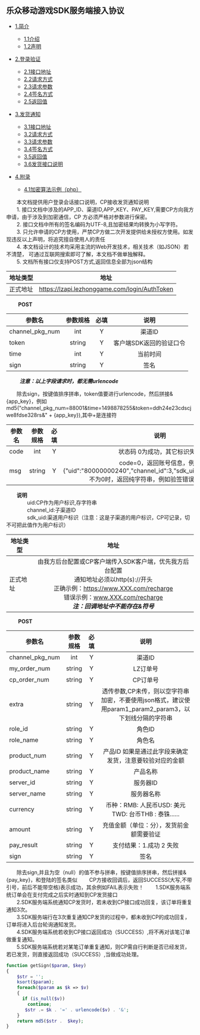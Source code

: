 ## 乐众移动游戏SDK服务端接入协议
  - [1.简介](#introduce) 
      - [1.1介绍](#intro1)
      - [1.2声明](#intro2)

  - [2.登录验证](#checklogin)
      - [2.1接口地址](#loginapiurl)
      - [2.2请求方式](#loginapimethod)
      - [2.3请求参数](#loginapiparam)
      - [2.4签名方式](#loginsignmethod)
      - [2.5返回值](#loginreturn)

  - [3.发货通知](#paynotice)
      - [3.1接口地址](#payapiurl)
      - [3.2请求方式](#payapimethod)
      - [3.3请求参数](#payapiparam)
      - [3.4签名方式](#paysignmethod)
      - [3.5返回值](#payreturn)
      - [3.6发货接口说明](#paynoticeintro)

  - [4.附录](#appendix)
      - [4.1加密算法示例（php）](#phpcode)
      
  <h3 id="introduce" style="display:none;"> 1.简介 </h3> 
  
   <h4 id="intro1" style="display:none;"> 1.1 介绍 </h4>
        &ensp;&ensp;&ensp;&ensp;本文档提供用户登录会话接口说明，CP接收发货通知说明<br/>
   <h4 id="intro2" style="display:none;"> 1.2 声明 </h4>
        &ensp;&ensp;&ensp;&ensp;1. 接口文档中涉及的APP_ID、渠道ID,APP_KEY、PAY_KEY,需要CP方向我方申请，由于涉及到加密通信，CP	方必须严格对参数进行保密。<br/>
        &ensp;&ensp;&ensp;&ensp;2. 接口文档中所有的签名编码为UTF-8,且加密结果均转换为小写字符。<br/>
        &ensp;&ensp;&ensp;&ensp;3. 只允许申请的CP方使用，严禁CP方做二次开发提供给未授权方使用。如发现违反以上声明，将追究擅自使用人的责任<br/>
        &ensp;&ensp;&ensp;&ensp;4. 本文档设计的技术均采用主流的Web开发技术，相关技术（如JSON）若不清楚，		可通过互联网搜索即可了解，本文档不做单独解释。<br/>
        &ensp;&ensp;&ensp;&ensp;5. 文档所有接口仅支持POST方式,返回信息全部为json结构<br/>
        
   <h3 id="checklogin" style="display:none;"> 2.登录验证 </h3> 

   <h4 id="loginapiurl" style="display:none;"> 2.1. 登录地址 </h4>
   
   | 地址类型   |      地址      |
   |----------|:-------------:|
   | 正式地址 |  https://lzapi.lezhonggame.com/login/AuthToken |
   
   <h4 id="loginapimethod" style="display:none;">2.2. 请求方式 </h4>
   
   &ensp;&ensp; &ensp;&ensp;**POST**<br/>
   
   <h4 id="loginapiparam" style="display:none;">2.3. 请求参数 </h4>
   
   | 参数名   |      参数规格      | 必填   |      说明      |
   |----------|:-------------:|:-------------:|:-------------:|
   | channel_pkg_num |  int |  Y |  渠道ID |
   | token |  string |  Y |  客户端SDK返回的验证口令 |
   | time |  int |  Y |  当前时间 |
   | sign |  string |  Y |  签名 |
   
   &ensp;&ensp; &ensp;&ensp; ***注意：以上字段请求时，都无需urlencode***
   
   <h4 id="loginsignmethod" style="display:none;">2.4. 签名方式 </h4>
   &ensp;&ensp;&ensp;&ensp;除去sign，按键值排序拼串，token值要进行urlencode，然后拼接&{app_key}，例如
md5("channel_pkg_num=88001&time=1498878255&token=ddh24e23cdscjwe8fdse328rs&" + {app_key}),其中+是连接符

  <h4 id="loginreturn" style="display:none;">2.5. 返回值 </h4>
  
  | 参数名   |      参数规格      | 必填   |      说明      |
   |----------|:-------------:|:-------------:|:-------------:|
   | code |  int |  Y |  状态码 0为成功，其它标识失败 |
   | msg |  string |  Y |  code=0，返回账号信息，例如{"uid":"80000000240","channel_id":3,"sdk_uid":"20396935"},code不为0时，返回纯字符串，例如验签错误： sign error! |
   
&emsp;&emsp;**说明**<br/>
&emsp;&emsp;&emsp;&emsp;uid:CP作为用户标识,存字符串<br/>
&emsp;&emsp;&emsp;&emsp;channel_id:子渠道ID<br/>
&emsp;&emsp;&emsp;&emsp;sdk_uid:渠道用户标识（注意：这是子渠道的用户标识，CP可记录，切不可把此值作为用户标识）<br/>
   
   <h3 id="paynotice" style="display:none;"> 3.发货通知 </h3>
   
   <h4 id="payapiurl" style="display:none;">3.1. 接口地址 </h4>
   
   | 地址类型   |      地址      |
   |----------|:-------------:|
   | 正式地址 |  由我方后台配置或CP客户端传入SDK客户端，优先我方后台配置<br/>通知地址必须以http(s)://开头<br/>正确示例：https://www.XXX.com/recharge <br/>错误示例：www.XXX.com/recharge<br/>***注：回调地址中不能存在&符号***</span> |
   
   <h4 id="payapimethod" style="display:none;">3.2. 请求方式 </h4>
   
   &ensp;&ensp; &ensp;&ensp;**POST**<br/>
   
   <h4 id="payapiparam" style="display:none;">3.3. 请求参数 </h4>
   
   | 参数名   |      参数规格      | 必填   |      说明      |
   |----------|:-------------:|:-------------:|:-------------:|
   | channel_pkg_num |  int |  Y |  渠道ID |
   | my_order_num |  string |  Y |  LZ订单号 |
   | cp_order_num |  string |  Y |  CP订单号 |
   | extra |  string |  Y |  透传参数,CP未传，则以空字符串加密，不要使用json格式，建议使用param1_param2_param3，以下划线分隔的字符串 |
   | role_id |  string |  Y |  角色ID |
   | role_name |  string |  Y |  角色名 |
   | product_num |  string |  Y |  产品ID 如果是通过此字段来确定发货，注意要较验对应的金额 |
   | product_name |  string |  Y |  产品名称 |
   | server_id |  string |  Y |  服务器ID |
   | server_name |  string |  Y |  服务器名称 |
   | currency |  string |  Y |  币种：RMB: 人民币USD:  美元TWD: 台币THB : 泰铢...... |
   | amount |  string |  Y |  充值金额（单位：分），发货前金额需要验证 |
   | pay_result |  string |  Y |  支付结果：1.成功 2 失败 |
   | sign |  string |  Y |  签名 |
   
   <h4 id="paysignmethod" style="display:none;">3.4. 签名方式 </h4>
   &ensp;&ensp;&ensp;&ensp;除去sign,并且为空（null）的值不参与拼串，按键值排序拼串，然后拼接&{pay_key}，和登陆的签名类似
   
   <h4 id="payreturn" style="display:none;">3.5. 返回值 </h4>
   &ensp;&ensp;&ensp;&ensp;CP方接收回调后，返回SUCCESS(大写,不带引号，前后不能带空格)表示成功，其余例如FAIL表示失败！
   
   <h4 id="paynoticeintro" style="display:none;">3.6. 发货接口说明 </h4>
     &ensp;&ensp;&ensp;&ensp;1.SDK服务端系统订单会在支付完成之后实时通知到CP发货接口<br/>
     &ensp;&ensp;&ensp;&ensp;2.SDK服务端系统通知CP发货时，若未收到CP接口成功回复，该订单将重复通知3次。<br/>
     &ensp;&ensp;&ensp;&ensp;3.SDK服务端行在3次重复通知CP发货的过程中，都未收到CP的成功回复，订单将进入后台轮询通知发货。<br/>
     &ensp;&ensp;&ensp;&ensp;4.SDK服务端系统若收到CP接口返回成功（SUCCESS）,将不再对该笔订单做重复通知。<br/>
     &ensp;&ensp;&ensp;&ensp;5.SDK服务端系统若对某笔订单重复通知，则CP需自行判断是否已经发货，若已发货，则直接返回成功（SUCCESS）,当做成功处理。<br/>
     
   <h3 id="appendix" style="display:none;"> 4.附录 </h3>
   
   <h4 id="phpcode" style="display:none;">4.1.加密算法示例 </h4>
   
```php
function getSign($param, $key)
{
    $str = '';
    ksort($param);
    foreach($param as $k => $v)
    {
      if (is_null($v))
        continue;
       $str .= $k . '=' . urlencode($v) . '&';
    }
    return md5($str .  $key);
}
```
   
